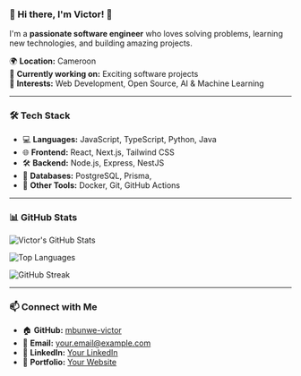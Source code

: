 ### 🚀 Hi there, I'm Victor! 👋  

I'm a **passionate software engineer** who loves solving problems, learning new technologies, and building amazing projects.  

🌍 **Location:** Cameroon  
💼 **Currently working on:** Exciting software projects  
🎯 **Interests:** Web Development, Open Source, AI & Machine Learning  

---

### 🛠️ Tech Stack
- 💻 **Languages:** JavaScript, TypeScript, Python, Java  
- 🌐 **Frontend:** React, Next.js, Tailwind CSS  
- 🛠️ **Backend:** Node.js, Express, NestJS  
- 📡 **Databases:** PostgreSQL, Prisma,
- 🚀 **Other Tools:** Docker, Git, GitHub Actions  

---

### 📊 GitHub Stats
![Victor's GitHub Stats](https://github-readme-stats.vercel.app/api?username=mbunwe-victor&show_icons=true&theme=dark)

![Top Languages](https://github-readme-stats.vercel.app/api/top-langs/?username=mbunwe-victor&layout=compact&theme=dark)

![GitHub Streak](https://github-readme-streak-stats.herokuapp.com/?user=mbunwe-victor&theme=dark)

---

### 📫 Connect with Me
- 🏠 **GitHub:** [mbunwe-victor](https://github.com/mbunwe-victor)
- 📧 **Email:** your.email@example.com
- 💬 **LinkedIn:** [Your LinkedIn](https://www.linkedin.com/in/your-profile)  
- 📝 **Portfolio:** [Your Website](https://yourportfolio.com)  


